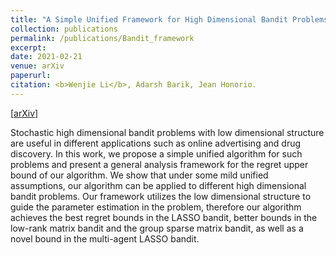 ```yaml
---
title: "A Simple Unified Framework for High Dimensional Bandit Problems"
collection: publications
permalink: /publications/Bandit_framework
excerpt: 
date: 2021-02-21
venue: arXiv
paperurl:
citation: <b>Wenjie Li</b>, Adarsh Barik, Jean Honorio.
---
```

[[arXiv](https://arxiv.org/abs/2102.09626)]

Stochastic high dimensional bandit problems with low dimensional structure are useful in different applications such as online advertising and drug discovery. In this work, we propose a simple unified algorithm for such problems and present a general analysis framework for the regret upper bound of our algorithm. We show that under some mild unified assumptions, our algorithm can be applied to different high dimensional bandit problems. Our framework utilizes the low dimensional structure to guide the parameter estimation in the problem, therefore our algorithm achieves the best regret bounds in the LASSO bandit, better bounds in the low-rank matrix bandit and the group sparse matrix bandit, as well as a novel bound in the multi-agent LASSO bandit.
